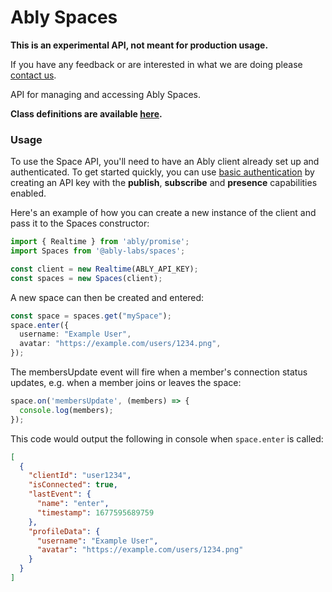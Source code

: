 # Ably Spaces

**This is an experimental API, not meant for production usage.**

If you have any feedback or are interested in what we are doing please [contact us](https://ably.com/contact).

API for managing and accessing Ably Spaces.

**Class definitions are available [here](/docs/class-definitions.md).**

### Usage

To use the Space API, you'll need to have an Ably client already set up and authenticated.
To get started quickly, you can use [basic authentication](https://ably.com/docs/realtime/authentication#basic-authentication)
by creating an API key with the **publish**, **subscribe** and **presence** capabilities enabled.


Here's an example of how you can create a new instance of the client and pass it to the Spaces constructor:

```ts
import { Realtime } from 'ably/promise';
import Spaces from '@ably-labs/spaces';

const client = new Realtime(ABLY_API_KEY);
const spaces = new Spaces(client);
```

A new space can then be created and entered:

```ts
const space = spaces.get("mySpace");
space.enter({
  username: "Example User",
  avatar: "https://example.com/users/1234.png",
});
```

The membersUpdate event will fire when a member's connection status updates, e.g. when a member joins or leaves the space:

```ts
space.on('membersUpdate', (members) => {
  console.log(members);
});
```
This code would output the following in console when `space.enter` is called:

```json
[
  {
    "clientId": "user1234",
    "isConnected": true,
    "lastEvent": {
      "name": "enter",
      "timestamp": 1677595689759
    },
    "profileData": {
      "username": "Example User",
      "avatar": "https://example.com/users/1234.png"
    }
  }
]
```
